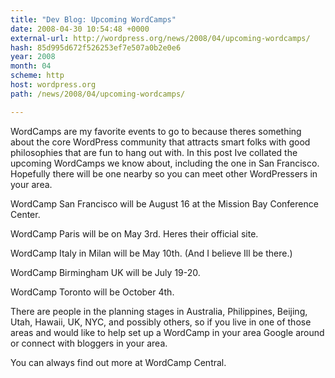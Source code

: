 ```yaml
---
title: "Dev Blog: Upcoming WordCamps"
date: 2008-04-30 10:54:48 +0000
external-url: http://wordpress.org/news/2008/04/upcoming-wordcamps/
hash: 85d995d672f526253ef7e507a0b2e0e6
year: 2008
month: 04
scheme: http
host: wordpress.org
path: /news/2008/04/upcoming-wordcamps/

---
```


WordCamps are my favorite events to go to because theres something about the core WordPress community that attracts smart folks with good philosophies that are fun to hang out with. In this post Ive collated the upcoming WordCamps we know about, including the one in San Francisco. Hopefully there will be one nearby so you can meet other WordPressers in your area.

WordCamp San Francisco will be August 16 at the Mission Bay Conference Center.

WordCamp Paris will be on May 3rd. Heres their official site.

WordCamp Italy in Milan will be May 10th. (And I believe Ill be there.)

WordCamp Birmingham UK will be July 19-20.

WordCamp Toronto will be October 4th.

There are people in the planning stages in Australia, Philippines, Beijing, Utah, Hawaii, UK, NYC, and possibly others, so if you live in one of those areas and would like to help set up a WordCamp in your area Google around or connect with bloggers in your area.

You can always find out more at WordCamp Central.

